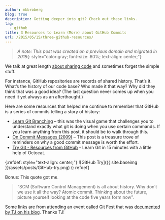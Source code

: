 ```yaml
---
author: mbbroberg
blog: true
description: Getting deeper into git? Check out these links.
tag:
  - github
title: 3 Resources to Learn (More) about GitHub Commits
url: /2015/05/15/three-github-resources/
---
```


> _A note: This post was created on a previous domain and migrated in 2018_{: style="color:gray; font-size: 80%; text-align: center;"}

We talk at great length [about sharing code](https://mbbroberg.fun/admin-developers/) and sometimes forget the simple stuff.

For instance, GitHub repositories are records of shared history. That’s it. What’s the history of our code base? Who made it that way? Why did they think that was a good idea? (The last question never comes up when you need it yet always as an afterthought.)

Here are some resources that helped me continue to remember that GitHub is a series of commits telling a story of history:

- [Learn Git Branching](https://learngitbranching.js.org/) – this was the visual game that challenges you to understand exactly what git is doing when you use certain commands. If you learn anything from this post, it should be to walk through this.
- [On Commit Messages (2009)](http://who-t.blogspot.com/2009/12/on-commit-messages.html) – This post is a treasure trove of reminders on why a good commit message is worth the effort.
- [Try Git - Resources from GitHub](https://try.github.io/) - Learn Git in 15 minutes with a little help of Octocat.


{:refdef: style="text-align: center;"}
![GitHub Try]({{ site.baseimg }}/assets/posts/GitHub-try.png)
{: refdef}

Bonus: This quote got me.

> “SCM (Software Control Management) is all about history. Why don’t we use it all the way? Atomic commit. Thinking about the future, picture yourself looking at the code five years form now”.


Some links are from attending an event called Git Fest that was [documented by TJ on his blog](http://www.tjmaher.com/2015/04/git-fest-april-24-2015-600-pm.html). Thanks TJ!